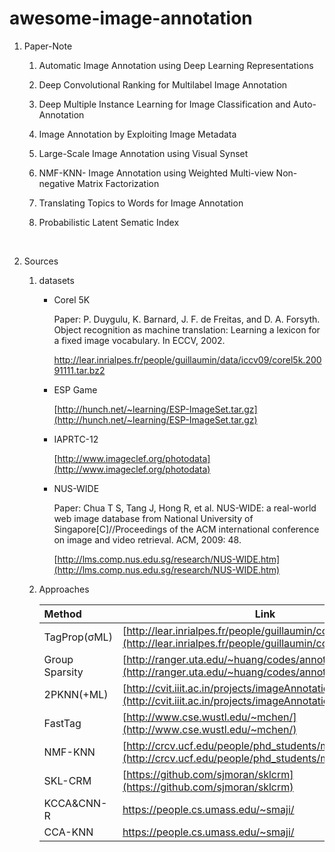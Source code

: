 # awesome-image-annotation

1. Paper-Note

   1. Automatic Image Annotation using Deep Learning Representations

   2. Deep Convolutional Ranking for Multilabel Image Annotation

   3. Deep Multiple Instance Learning for Image Classification and Auto-Annotation

   4. Image Annotation by Exploiting Image Metadata

   5. Large-Scale Image Annotation using Visual Synset

   6. NMF-KNN- Image Annotation using Weighted Multi-view Non-negative Matrix Factorization

   7. Translating Topics to Words for Image Annotation

   8. Probabilistic Latent Sematic Index

      ​


2. Sources

   1. datasets

      - Corel 5K

        Paper: P. Duygulu, K. Barnard, J. F. de Freitas, and D. A. Forsyth. Object recognition as machine translation: Learning a lexicon for a fixed image vocabulary. In ECCV, 2002.

        http://lear.inrialpes.fr/people/guillaumin/data/iccv09/corel5k.20091111.tar.bz2

      - ESP Game

        [http://hunch.net/~learning/ESP-ImageSet.tar.gz](http://hunch.net/~learning/ESP-ImageSet.tar.gz)

      - IAPRTC-12

        [http://www.imageclef.org/photodata](http://www.imageclef.org/photodata)

      - NUS-WIDE

        Paper: Chua T S, Tang J, Hong R, et al. NUS-WIDE: a real-world web image database from National University of Singapore[C]//Proceedings of the ACM international conference on image and video retrieval. ACM, 2009: 48.

        [http://lms.comp.nus.edu.sg/research/NUS-WIDE.htm](http://lms.comp.nus.edu.sg/research/NUS-WIDE.htm)

   2. Approaches 

      | Method         | Link                                     |
      | :------------- | ---------------------------------------- |
      | TagProp(σML)   | [http://lear.inrialpes.fr/people/guillaumin/code.php#tagprop](http://lear.inrialpes.fr/people/guillaumin/code.php#tagprop) |
      | Group Sparsity | [http://ranger.uta.edu/~huang/codes/annotation_corel.zip](http://ranger.uta.edu/~huang/codes/annotation_corel.zip) |
      | 2PKNN(+ML)     | [http://cvit.iiit.ac.in/projects/imageAnnotation/](http://cvit.iiit.ac.in/projects/imageAnnotation/) |
      | FastTag        | [http://www.cse.wustl.edu/~mchen/](http://www.cse.wustl.edu/~mchen/) |
      | NMF-KNN        | [http://crcv.ucf.edu/people/phd_students/mahdi/](http://crcv.ucf.edu/people/phd_students/mahdi/) |
      | SKL-CRM        | [https://github.com/sjmoran/sklcrm](https://github.com/sjmoran/sklcrm) |
      | KCCA&CNN-R     | https://people.cs.umass.edu/~smaji/      |
      | CCA-KNN        | https://people.cs.umass.edu/~smaji/      |

      ​

